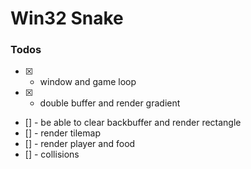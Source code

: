 # Win32 Snake

### Todos
- [x] - window and game loop
- [x] - double buffer and render gradient
- [] - be able to clear backbuffer and render rectangle
- [] - render tilemap
- [] - render player and food 
- [] - collisions
